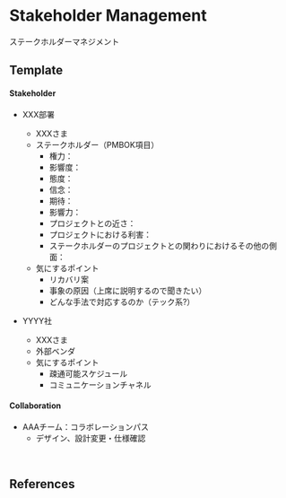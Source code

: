 # Stakeholder Management
ステークホルダーマネジメント

## Template
#### Stakeholder
- XXX部署
  - XXXさま
  - ステークホルダー（PMBOK項目）
    - 権力：
    - 影響度：
    - 態度：
    - 信念：
    - 期待：
    - 影響力：
    - プロジェクトとの近さ：
    - プロジェクトにおける利害：
    - ステークホルダーのプロジェクトとの関わりにおけるその他の側面：
  - 気にするポイント
    - リカバリ案
    - 事象の原因（上席に説明するので聞きたい）
    - どんな手法で対応するのか（テック系?）

- YYYY社
  - XXXさま
  - 外部ベンダ
  - 気にするポイント
    - 疎通可能スケジュール
    - コミュニケーションチャネル

#### Collaboration

- AAAチーム：コラボレーションパス
  - デザイン、設計変更・仕様確認

<br>

## References
